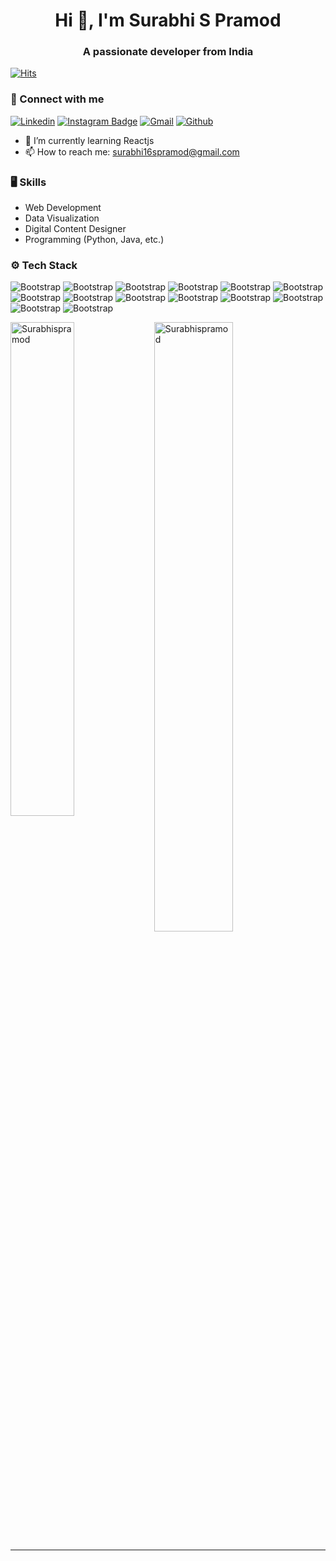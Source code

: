<h1 align="center">Hi 👋, I'm Surabhi S Pramod</h1>
<h3 align="center">A passionate developer from India</h3>

[![Hits](https://hits.seeyoufarm.com/api/count/incr/badge.svg?url=https%3A%2F%2Fgithub.com%2FSurabhispramod%2FSurabhispramod&count_bg=%2379C83D&title_bg=%23555555&icon=&icon_color=%23E7E7E7&title=Profile+Views&edge_flat=false)](https://hits.seeyoufarm.com)

### 🔗 Connect with me

[![Linkedin](https://img.shields.io/badge/-LinkedIn-blue?style=flat&logo=Linkedin&logoColor=white)](https://www.linkedin.com/in/surabhi-s-pramod-b30353230//)
[![Instagram Badge](https://img.shields.io/badge/-Instagram-purple?logo=instagram&logoColor=white&link=https://www.instagram.com/_surabhispramod_/)](https://www.instagram.com/_surabhispramod_/)
[![Gmail](https://img.shields.io/badge/-Gmail-c14438?style=flat&logo=Gmail&logoColor=white)](mailto:surabhi16spramod@gmail.com)
[![Github](https://img.shields.io/github/followers/Surabhispramod?label=Follow&style=social)](https://github.com/Surabhispramod)



- 🌱 I’m currently learning Reactjs
- 📫 How to reach me: surabhi16spramod@gmail.com

### 🖥 Skills

- Web Development 
- Data Visualization
- Digital Content Designer
- Programming (Python, Java, etc.) 
### ⚙️ Tech Stack

![Bootstrap](https://img.shields.io/badge/-C-05122A?style=plastic&logo=C&color=060606) ![Bootstrap](https://img.shields.io/badge/-C%2B%2B-05122A?style=plastic&logo=C++&color=060606) ![Bootstrap](https://img.shields.io/badge/-Java-05122A?style=plastic&logo=Java&color=060606) ![Bootstrap](https://img.shields.io/badge/-HTML%20%26%20CSS-05122A?style=plastic&logo=HTML-&-CSS&color=060606) ![Bootstrap](https://img.shields.io/badge/-Javascript-05122A?style=plastic&logo=Javascript&color=060606) ![Bootstrap](https://img.shields.io/badge/-PHP-05122A?style=plastic&logo=PHP&color=060606) ![Bootstrap](https://img.shields.io/badge/-Python-05122A?style=plastic&logo=Python&color=060606) ![Bootstrap](https://img.shields.io/badge/-MySQL-05122A?style=plastic&logo=MySQL&color=060606) ![Bootstrap](https://img.shields.io/badge/-PostgreSQL-05122A?style=plastic&logo=PostgreSQL&color=060606) ![Bootstrap](https://img.shields.io/badge/-Pandas-05122A?style=plastic&logo=Pandas&color=060606) ![Bootstrap](https://img.shields.io/badge/-Numpy-05122A?style=plastic&logo=Numpy&color=060606) ![Bootstrap](https://img.shields.io/badge/-Matplotlib-05122A?style=plastic&logo=Matplotlib&color=060606) ![Bootstrap](https://img.shields.io/badge/-Visual%20Studio%20Code-05122A?style=plastic&logo=Visual-Studio-Code&color=060606) ![Bootstrap](https://img.shields.io/badge/-Android%20Studio%20-05122A?style=plastic&logo=Android-Studio&color=060606)

<div>
  <img width="45%" align="left" src="https://github-readme-stats.vercel.app/api/top-langs?username=Surabhispramod&show_icons=true&locale=en&layout=compact" alt="Surabhispramod" />
  <img width="50%"  src="https://github-readme-streak-stats.herokuapp.com/?user=Surabhispramod&" alt="Surabhispramod" />
</div>


---

